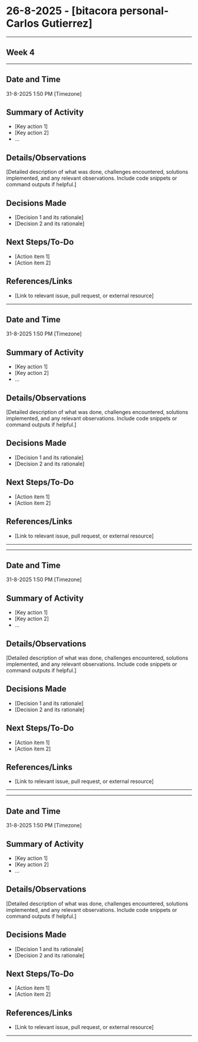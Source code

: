 # 26-8-2025 - [bitacora personal-Carlos Gutierrez]
-----------------------------------------------------------------------------------------------------------------------------------------------------------------------
## Week 4
-----------------------------------------------------------------------------------------------------------------------------------------------------------------------
## Date and Time
31-8-2025 1:50 PM [Timezone]

## Summary of Activity
- [Key action 1]
- [Key action 2]
- ...

## Details/Observations
[Detailed description of what was done, challenges encountered, solutions implemented, and any relevant observations. Include code snippets or command outputs if helpful.]

## Decisions Made
- [Decision 1 and its rationale]
- [Decision 2 and its rationale]

## Next Steps/To-Do
- [Action item 1]
- [Action item 2]

## References/Links
- [Link to relevant issue, pull request, or external resource]

-----------------------------------------------------------------------------------------------------------------------------------------------------------------------
## Date and Time
31-8-2025 1:50 PM [Timezone]

## Summary of Activity
- [Key action 1]
- [Key action 2]
- ...

## Details/Observations
[Detailed description of what was done, challenges encountered, solutions implemented, and any relevant observations. Include code snippets or command outputs if helpful.]

## Decisions Made
- [Decision 1 and its rationale]
- [Decision 2 and its rationale]

## Next Steps/To-Do
- [Action item 1]
- [Action item 2]

## References/Links
- [Link to relevant issue, pull request, or external resource]

-----------------------------------------------------------------------------------------------------------------------------------------------------------------------
-----------------------------------------------------------------------------------------------------------------------------------------------------------------------
## Date and Time
31-8-2025 1:50 PM [Timezone]

## Summary of Activity
- [Key action 1]
- [Key action 2]
- ...

## Details/Observations
[Detailed description of what was done, challenges encountered, solutions implemented, and any relevant observations. Include code snippets or command outputs if helpful.]

## Decisions Made
- [Decision 1 and its rationale]
- [Decision 2 and its rationale]

## Next Steps/To-Do
- [Action item 1]
- [Action item 2]

## References/Links
- [Link to relevant issue, pull request, or external resource]

-----------------------------------------------------------------------------------------------------------------------------------------------------------------------
-----------------------------------------------------------------------------------------------------------------------------------------------------------------------
## Date and Time
31-8-2025 1:50 PM [Timezone]

## Summary of Activity
- [Key action 1]
- [Key action 2]
- ...

## Details/Observations
[Detailed description of what was done, challenges encountered, solutions implemented, and any relevant observations. Include code snippets or command outputs if helpful.]

## Decisions Made
- [Decision 1 and its rationale]
- [Decision 2 and its rationale]

## Next Steps/To-Do
- [Action item 1]
- [Action item 2]

## References/Links
- [Link to relevant issue, pull request, or external resource]

-----------------------------------------------------------------------------------------------------------------------------------------------------------------------
